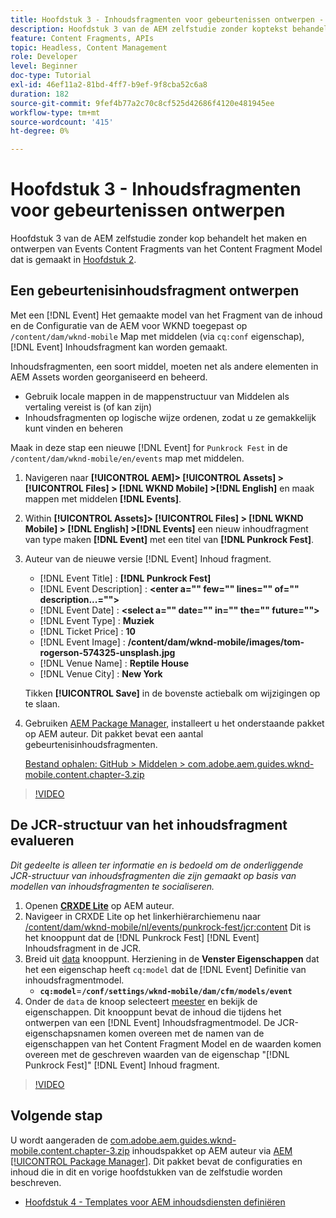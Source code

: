 ```yaml
---
title: Hoofdstuk 3 - Inhoudsfragmenten voor gebeurtenissen ontwerpen - Inhoudsservices
description: Hoofdstuk 3 van de AEM zelfstudie zonder koptekst behandelt het maken en ontwerpen van gebeurtenisinhoudfragmenten van het model voor inhoudsfragmenten dat in hoofdstuk 2 is gemaakt.
feature: Content Fragments, APIs
topic: Headless, Content Management
role: Developer
level: Beginner
doc-type: Tutorial
exl-id: 46ef11a2-81bd-4ff7-b9ef-9f8cba52c6a8
duration: 182
source-git-commit: 9fef4b77a2c70c8cf525d42686f4120e481945ee
workflow-type: tm+mt
source-wordcount: '415'
ht-degree: 0%

---
```


# Hoofdstuk 3 - Inhoudsfragmenten voor gebeurtenissen ontwerpen

Hoofdstuk 3 van de AEM zelfstudie zonder kop behandelt het maken en ontwerpen van Events Content Fragments van het Content Fragment Model dat is gemaakt in [Hoofdstuk 2](./chapter-2.md).

## Een gebeurtenisinhoudsfragment ontwerpen

Met een [!DNL Event] Het gemaakte model van het Fragment van de inhoud en de Configuratie van de AEM voor WKND toegepast op `/content/dam/wknd-mobile` Map met middelen (via `cq:conf` eigenschap), [!DNL Event] Inhoudsfragment kan worden gemaakt.

Inhoudsfragmenten, een soort middel, moeten net als andere elementen in AEM Assets worden georganiseerd en beheerd.

* Gebruik locale mappen in de mappenstructuur van Middelen als vertaling vereist is (of kan zijn)
* Inhoudsfragmenten op logische wijze ordenen, zodat u ze gemakkelijk kunt vinden en beheren

Maak in deze stap een nieuwe [!DNL Event] for `Punkrock Fest` in de `/content/dam/wknd-mobile/en/events` map met middelen.

1. Navigeren naar **[!UICONTROL AEM]> [!UICONTROL Assets] > [!UICONTROL Files] > [!DNL WKND Mobile] >[!DNL English]** en maak mappen met middelen **[!DNL Events]**.
1. Within **[!UICONTROL Assets]> [!UICONTROL Files] > [!DNL WKND Mobile] > [!DNL English] >[!DNL Events]** een nieuw inhoudfragment van type maken **[!DNL Event]** met een titel van **[!DNL Punkrock Fest]**.
1. Auteur van de nieuwe versie [!DNL Event] Inhoud fragment.

   * [!DNL Event Title] : **[!DNL Punkrock Fest]**
   * [!DNL Event Description] : **&lt;enter a=&quot;&quot; few=&quot;&quot; lines=&quot;&quot; of=&quot;&quot; description...=&quot;&quot;>**
   * [!DNL Event Date] : **&lt;select a=&quot;&quot; date=&quot;&quot; in=&quot;&quot; the=&quot;&quot; future=&quot;&quot;>**
   * [!DNL Event Type] : **Muziek**
   * [!DNL Ticket Price] : **10**
   * [!DNL Event Image] : **/content/dam/wknd-mobile/images/tom-rogerson-574325-unsplash.jpg**
   * [!DNL Venue Name] : **Reptile House**
   * [!DNL Venue City] : **New York**

   Tikken **[!UICONTROL Save]** in de bovenste actiebalk om wijzigingen op te slaan.

1. Gebruiken [AEM Package Manager](http://localhost:4502/crx/packmgr/index.jsp), installeert u het onderstaande pakket op AEM auteur. Dit pakket bevat een aantal gebeurtenisinhoudsfragmenten.

   [Bestand ophalen: GitHub > Middelen > com.adobe.aem.guides.wknd-mobile.content.chapter-3.zip](https://github.com/adobe/aem-guides-wknd-mobile/releases/latest)

>[!VIDEO](https://video.tv.adobe.com/v/28338?quality=12&learn=on)

## De JCR-structuur van het inhoudsfragment evalueren

*Dit gedeelte is alleen ter informatie en is bedoeld om de onderliggende JCR-structuur van inhoudsfragmenten die zijn gemaakt op basis van modellen van inhoudsfragmenten te socialiseren.*

1. Openen **[CRXDE Lite](http://localhost:4502/crx/de/index.jsp)** op AEM auteur.
1. Navigeer in CRXDE Lite op het linkerhiërarchiemenu naar [/content/dam/wknd-mobile/nl/events/punkrock-fest/jcr:content](http://localhost:4502/crx/de/index.jsp#/content/dam/wknd-mobile/en/events/punkrock-fest/jcr:content) Dit is het knooppunt dat de [!DNL Punkrock Fest] [!DNL Event] Inhoudsfragment in de JCR.
1. Breid uit [data](http://localhost:4502/crx/de/index.jsp#/content/dam/wknd-mobile/en/events/punkrock-fest/jcr:content/data/master) knooppunt.
Herziening in de **Venster Eigenschappen** dat het een eigenschap heeft `cq:model` dat de [!DNL Event] Definitie van inhoudsfragmentmodel.
   * **`cq:model`**=**`/conf/settings/wknd-mobile/dam/cfm/models/event`**
1. Onder de `data` de knoop selecteert [meester](http://localhost:4502/crx/de/index.jsp#/content/dam/wknd-mobile/en/events/punkrock-fest/jcr:content/data/master) en bekijk de eigenschappen. Dit knooppunt bevat de inhoud die tijdens het ontwerpen van een [!DNL Event] Inhoudsfragmentmodel. De JCR-eigenschapsnamen komen overeen met de namen van de eigenschappen van het Content Fragment Model en de waarden komen overeen met de geschreven waarden van de eigenschap &quot;[!DNL Punkrock Fest]&quot; [!DNL Event] Inhoud fragment.

>[!VIDEO](https://video.tv.adobe.com/v/28356?quality=12&learn=on)

## Volgende stap

U wordt aangeraden de [com.adobe.aem.guides.wknd-mobile.content.chapter-3.zip](https://github.com/adobe/aem-guides-wknd-mobile/releases/latest) inhoudspakket op AEM auteur via [AEM [!UICONTROL Package Manager]](http://localhost:4502/crx/packmgr/index.jsp). Dit pakket bevat de configuraties en inhoud die in dit en vorige hoofdstukken van de zelfstudie worden beschreven.

* [Hoofdstuk 4 - Templates voor AEM inhoudsdiensten definiëren](./chapter-4.md)
